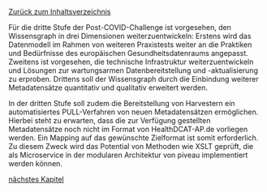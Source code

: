 [Zurück zum Inhaltsverzeichnis](https://healthdcat-ap-de.github.io/healthdcat-ap.de/report_stage_2.html)

Für die dritte Stufe der Post-COVID-Challenge ist vorgesehen, den Wissensgraph in drei Dimensionen weiterzuentwickeln: Erstens wird das Datenmodell im Rahmen von weiteren Praxistests weiter an die Praktiken und Bedürfnisse des europäischen Gesundheitsdatenraums angepasst. Zweitens ist vorgesehen, die technische Infrastruktur weiterzuentwickeln und Lösungen zur wartungsarmen Datenbereitstellung und -aktualisierung zu erproben. Drittens soll der Wissensgraph durch die Einbindung weiterer Metadatensätze quantitativ und qualitativ erweitert werden.

In der dritten Stufe soll zudem die Bereitstellung von Harvestern ein automatisiertes PULL-Verfahren von neuen Metadatensätzen ermöglichen. Hierbei steht zu erwarten, dass die zur Verfügung gestellten Metadatensätze noch nicht im Format von HealthDCAT-AP.de vorliegen werden. Ein Mapping auf das gewünschte Zielformat ist somit erforderlich. Zu diesem Zweck wird das Potential von Methoden wie XSLT geprüft, die als Microservice in der modularen Architektur von piveau implementiert werden können.

[nächstes Kapitel](https://healthdcat-ap-de.github.io/healthdcat-ap.de/report_stage_2/7_Bereitstellung_der_technischen_Infrastruktur_fuer_den_Wissensgraph/7_Bereitstellung_der_technischen_Infrastruktur_fuer_den_Wissensgraph.html)
